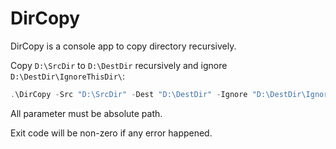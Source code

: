 DirCopy
============

DirCopy is a console app to copy directory recursively.

Copy `D:\SrcDir` to `D:\DestDir` recursively and ignore `D:\DestDir\IgnoreThisDir\`:

```powershell
.\DirCopy -Src "D:\SrcDir" -Dest "D:\DestDir" -Ignore "D:\DestDir\IgnoreThisDir\"
```

All parameter must be absolute path.

Exit code will be non-zero if any error happened.